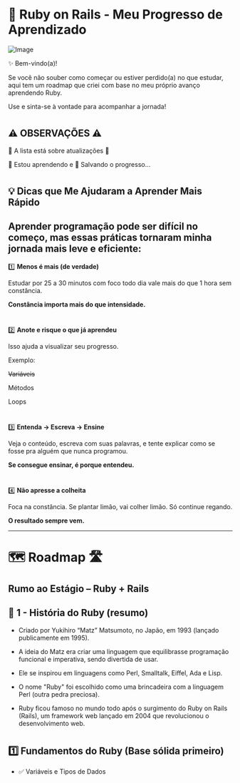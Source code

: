 
# 📖 Ruby on Rails - Meu Progresso de Aprendizado

![Image](https://github.com/user-attachments/assets/c0417d3a-b8cf-4b96-a8f3-26c261a82ec7)

✨ Bem-vindo(a)!

Se você não souber como começar ou estiver perdido(a) no que estudar, aqui tem um roadmap que criei com base no meu próprio avanço aprendendo Ruby.

Use e sinta-se à vontade para acompanhar a jornada!

#

## ⚠️ OBSERVAÇÕES ⚠️
🔄 A lista está sobre atualizações 🔄

🧠 Estou aprendendo e 💾 Salvando o progresso...

#

## 💡 Dicas que Me Ajudaram a Aprender Mais Rápido
## Aprender programação pode ser difícil no começo, mas essas práticas tornaram minha jornada mais leve e eficiente:

1️⃣ **Menos é mais (de verdade)**

Estudar por 25 a 30 minutos com foco todo dia vale mais do que 1 hora sem constância. 

**Constância importa mais do que intensidade.**

#

2️⃣ **Anote e risque o que já aprendeu**

Isso ajuda a visualizar seu progresso.

Exemplo:

~~Variáveis~~

Métodos

Loops

#

3️⃣ **Entenda → Escreva → Ensine**

Veja o conteúdo, escreva com suas palavras, e tente explicar como se fosse pra alguém que nunca programou.

**Se consegue ensinar, é porque entendeu.**

#

4️⃣ **Não apresse a colheita**

Foca na constância. Se plantar limão, vai colher limão. Só continue regando.

**O resultado sempre vem.**

---

# 🗺️ Roadmap 🛣️

## Rumo ao Estágio – Ruby + Rails 

## 📜 1 - História do Ruby (resumo)

  - Criado por Yukihiro “Matz” Matsumoto, no Japão, em 1993 (lançado publicamente em 1995).

  - A ideia do Matz era criar uma linguagem que equilibrasse programação funcional e imperativa, sendo divertida de usar.

  - Ele se inspirou em linguagens como Perl, Smalltalk, Eiffel, Ada e Lisp.

  - O nome "Ruby" foi escolhido como uma brincadeira com a linguagem Perl (outra pedra preciosa).

  - Ruby ficou famoso no mundo todo após o surgimento do Ruby on Rails (Rails), um framework web lançado em 2004 que revolucionou o desenvolvimento web.

#
    
## 1️⃣ Fundamentos do Ruby (Base sólida primeiro)

- ✅ Variáveis e Tipos de Dados

#
